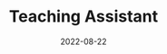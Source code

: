 ---
title: "Teaching Assistant"
collection: teaching
type: "Undergraduate course"
venue: "Rochester Institute of Technology"
date: 2022-08-22
location: "Rochester, USA"
---